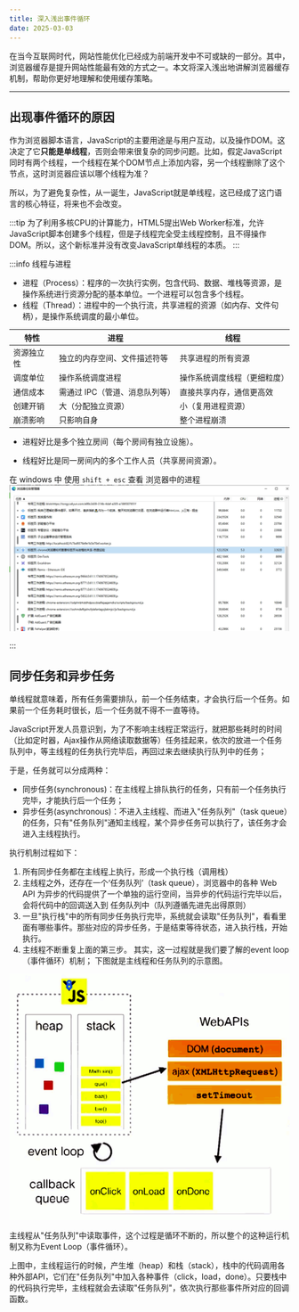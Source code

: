 ```yaml
---
title: 深入浅出事件循环
date: 2025-03-03
---
```

在当今互联网时代，网站性能优化已经成为前端开发中不可或缺的一部分。其中，浏览器缓存是提升网站性能最有效的方式之一。本文将深入浅出地讲解浏览器缓存机制，帮助你更好地理解和使用缓存策略。

---

## 出现事件循环的原因

作为浏览器脚本语言，JavaScript的主要用途是与用户互动，以及操作DOM。这决定了它**只能是单线程**，否则会带来很复杂的同步问题。比如，假定JavaScript同时有两个线程，一个线程在某个DOM节点上添加内容，另一个线程删除了这个节点，这时浏览器应该以哪个线程为准？

所以，为了避免复杂性，从一诞生，JavaScript就是单线程，这已经成了这门语言的核心特征，将来也不会改变。

:::tip
为了利用多核CPU的计算能力，HTML5提出Web Worker标准，允许JavaScript脚本创建多个线程，但是子线程完全受主线程控制，且不得操作DOM。所以，这个新标准并没有改变JavaScript单线程的本质。
:::

:::info 线程与进程

- 进程（Process）：程序的一次执行实例，包含代码、数据、堆栈等资源，是操作系统进行资源分配的基本单位。一个进程可以包含多个线程。
- 线程（Thread）：进程中的一个执行流，共享进程的资源（如内存、文件句柄），是操作系统调度的最小单位。

| 特性 | 进程 | 线程 |
| --- | --- | --- |
| 资源独立性 | 独立的内存空间、文件描述符等 | 共享进程的所有资源 |
| 调度单位 | 操作系统调度进程 | 操作系统调度线程（更细粒度） |
| 通信成本 | 需通过 IPC（管道、消息队列等） | 直接共享内存，通信更高效 |
| 创建开销 | 大（分配独立资源） | 小（复用进程资源） |
| 崩溃影响 | 只影响自身 | 整个进程崩溃 |

- 进程好比是多个独立房间（每个房间有独立设施）。

- 线程好比是同一房间内的多个工作人员（共享房间资源）。

在 windows 中 使用 `shift + esc` 查看 浏览器中的进程
![进程与线程](../assets/images/event-loop/brower-thread.png)

:::

## 同步任务和异步任务
单线程就意味着，所有任务需要排队，前一个任务结束，才会执行后一个任务。如果前一个任务耗时很长，后一个任务就不得不一直等待。


JavaScript开发人员意识到，为了不影响主线程正常运行，就把那些耗时的时间（比如定时器，Ajax操作从网络读取数据等）任务挂起来，依次的放进一个任务队列中，等主线程的任务执行完毕后，再回过来去继续执行队列中的任务；

于是，任务就可以分成两种：

- 同步任务(synchronous)：在主线程上排队执行的任务，只有前一个任务执行完毕，才能执行后一个任务；
- 异步任务(asynchronous)：不进入主线程、而进入"任务队列"（task queue）的任务，只有"任务队列"通知主线程，某个异步任务可以执行了，该任务才会进入主线程执行。

执行机制过程如下：

1. 所有同步任务都在主线程上执行，形成一个执行栈（调用栈）
2. 主线程之外，还存在一个‘任务队列’（task queue），浏览器中的各种 Web API 为异步的代码提供了一个单独的运行空间，当异步的代码运行完毕以后，会将代码中的回调送入到 任务队列中（队列遵循先进先出得原则）
3. 一旦"执行栈"中的所有同步任务执行完毕，系统就会读取"任务队列"，看看里面有哪些事件。那些对应的异步任务，于是结束等待状态，进入执行栈，开始执行。
4. 主线程不断重复上面的第三步。
其实，这一过程就是我们要了解的event loop（事件循环）机制；
下图就是主线程和任务队列的示意图。

![event loop](../assets/images/event-loop/event-loop.png)

主线程从"任务队列"中读取事件，这个过程是循环不断的，所以整个的这种运行机制又称为Event Loop（事件循环）。

上图中，主线程运行的时候，产生堆（heap）和栈（stack），栈中的代码调用各种外部API，它们在"任务队列"中加入各种事件（click，load，done）。只要栈中的代码执行完毕，主线程就会去读取"任务队列"，依次执行那些事件所对应的回调函数。

